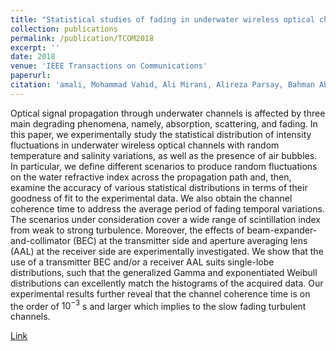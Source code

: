 ```yaml
---
title: "Statistical studies of fading in underwater wireless optical channels in the presence of air bubble, temperature, and salinity random variations"
collection: publications
permalink: /publication/TCOM2018
excerpt: ''
date: 2018
venue: 'IEEE Transactions on Communications'
paperurl: 
citation: 'amali, Mohammad Vahid, Ali Mirani, Alireza Parsay, Bahman Abolhassani, Pooya Nabavi, Ata Chizari, Pirazh Khorramshahi, Sajjad Abdollahramezani, and Jawad A. Salehi. "Statistical studies of fading in underwater wireless optical channels in the presence of air bubble, temperature, and salinity random variations." IEEE Transactions on Communications 66, no. 10 (2018): 4706-4723.'
---
```

Optical signal propagation through underwater channels is affected by three main degrading phenomena, namely, absorption, scattering, and fading. In this paper, we experimentally study the statistical distribution of intensity fluctuations in underwater wireless optical channels with random temperature and salinity variations, as well as the presence of air bubbles. In particular, we define different scenarios to produce random fluctuations on the water refractive index across the propagation path and, then, examine the accuracy of various statistical distributions in terms of their goodness of fit to the experimental data. We also obtain the channel coherence time to address the average period of fading temporal variations. The scenarios under consideration cover a wide range of scintillation index from weak to strong turbulence. Moreover, the effects of beam-expander-and-collimator (BEC) at the transmitter side and aperture averaging lens (AAL) at the receiver side are experimentally investigated. We show that the use of a transmitter BEC and/or a receiver AAL suits single-lobe distributions, such that the generalized Gamma and exponentiated Weibull distributions can excellently match the histograms of the acquired data. Our experimental results further reveal that the channel coherence time is on the order of $10^{−3}$ s and larger which implies to the slow fading turbulent channels.

[Link](https://ieeexplore.ieee.org/iel7/26/5497975/08370053.pdf)